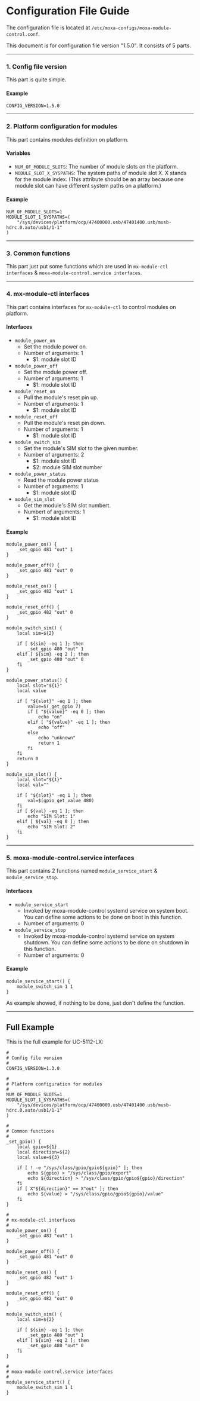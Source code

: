 # Configuration File Guide

The configuration file is located at `/etc/moxa-configs/moxa-module-control.conf`.

This document is for configuration file version "1.5.0". It consists of 5 parts.

---
### 1. Config file version

This part is quite simple.

#### Example
```
CONFIG_VERSION=1.5.0
```

---
### 2. Platform configuration for modules

This part contains modules definition on platform.

#### Variables
* `NUM_OF_MODULE_SLOTS`: The number of module slots on the platform.
* `MODULE_SLOT_X_SYSPATHS`: The system paths of module slot X. X stands for the module index. (This attribute should be an array because one module slot can have different system paths on a platform.)

#### Example
```
NUM_OF_MODULE_SLOTS=1
MODULE_SLOT_1_SYSPATHS=(
	"/sys/devices/platform/ocp/47400000.usb/47401400.usb/musb-hdrc.0.auto/usb1/1-1"
)
``` 


---
### 3. Common functions

This part just put some functions which are used in `mx-module-ctl interfaces` & `moxa-module-control.service interfaces`.

---
### 4. mx-module-ctl interfaces

This part contains interfaces for `mx-module-ctl` to control modules on platform.

#### Interfaces
* `module_power_on`
	* Set the module power on.
	* Number of arguments: 1
		* $1: module slot ID
* `module_power_off`
	* Set the module power off.
	* Number of arguments: 1
		* $1: module slot ID
* `module_reset_on`
	* Pull the module's reset pin up.
	* Number of arguments: 1
		* $1: module slot ID
* `module_reset_off`
	* Pull the module's reset pin down.
	* Number of arguments: 1
		* $1: module slot ID
* `module_switch_sim`
	* Set the module's SIM slot to the given number.
	* Number of arguments: 2
		* $1: module slot ID
		* $2: module SIM slot number
* `module_power_status`
	* Read the module power status
	* Number of arguments: 1
		* $1: module slot ID
* `module_sim_slot`
	* Get the module's SIM slot numbert.
	* Numbert of arguments: 1
		* $1: module slot ID

#### Example
```
module_power_on() {
	_set_gpio 481 "out" 1
}

module_power_off() {
	_set_gpio 481 "out" 0
}

module_reset_on() {
	_set_gpio 482 "out" 1
}

module_reset_off() {
	_set_gpio 482 "out" 0
}

module_switch_sim() {
	local sim=${2}
	
	if [ ${sim} -eq 1 ]; then
		_set_gpio 480 "out" 1
	elif [ ${sim} -eq 2 ]; then
		_set_gpio 480 "out" 0
	fi
}

module_power_status() {
	local slot="${1}"
	local value

	if [ "${slot}" -eq 1 ]; then
		value=$(_get_gpio 7)
		if [ "${value}" -eq 0 ]; then
			echo "on"
		elif [ "${value}" -eq 1 ]; then
			echo "off"
		else
			echo "unknown"
			return 1
		fi
	fi
	return 0
}

module_sim_slot() {
	local slot="${1}"
	local val=""

	if [ "${slot}" -eq 1 ]; then
		val=$(gpio_get_value 480)
	fi
	if [ ${val} -eq 1 ]; then
		echo "SIM Slot: 1"
	elif [ ${val} -eq 0 ]; then
		echo "SIM Slot: 2"
	fi
}

```

---
### 5. moxa-module-control.service interfaces

This part contains 2 functions named `module_service_start` & `module_service_stop`.

#### Interfaces
* `module_service_start`
	* Invoked by moxa-module-control systemd service on system boot. You can define some actions to be done on boot in this function.
	* Number of arguments: 0
* `module_service_stop`
	* Invoked by moxa-module-control systemd service on system shutdown. You can define some actions to be done on shutdown in this function.
	* Number of arguments: 0

#### Example
```
module_service_start() {
	module_switch_sim 1 1
}
```

As example showed, if nothing to be done, just don't define the function.

---
## Full Example

This is the full example for UC-5112-LX:

```
#
# Config file version
#
CONFIG_VERSION=1.3.0

#
# Platform configuration for modules
#
NUM_OF_MODULE_SLOTS=1
MODULE_SLOT_1_SYSPATHS=(
	"/sys/devices/platform/ocp/47400000.usb/47401400.usb/musb-hdrc.0.auto/usb1/1-1"
)

#
# Common functions
#
_set_gpio() {
	local gpio=${1}
	local direction=${2}
	local value=${3}

	if [ ! -e "/sys/class/gpio/gpio${gpio}" ]; then
		echo ${gpio} > "/sys/class/gpio/export"
		echo ${direction} > "/sys/class/gpio/gpio${gpio}/direction"
	fi
	if [ X"${direction}" == X"out" ]; then
		echo ${value} > "/sys/class/gpio/gpio${gpio}/value"
	fi
}

#
# mx-module-ctl interfaces
#
module_power_on() {
	_set_gpio 481 "out" 1
}

module_power_off() {
	_set_gpio 481 "out" 0
}

module_reset_on() {
	_set_gpio 482 "out" 1
}

module_reset_off() {
	_set_gpio 482 "out" 0
}

module_switch_sim() {
	local sim=${2}
	
	if [ ${sim} -eq 1 ]; then
		_set_gpio 480 "out" 1
	elif [ ${sim} -eq 2 ]; then
		_set_gpio 480 "out" 0
	fi
}

#
# moxa-module-control.service interfaces
#
module_service_start() {
	module_switch_sim 1 1
}
```
